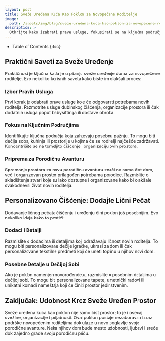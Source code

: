 ```yaml
---
layout: post
title: Sveže Uređena Kuća Kao Poklon za Novopečene Roditelje
image: 
  path: /assets/img/blog/sveze-uredena-kuca-kao-poklon-za-novopecene-roditelje_dubinsko_pranje_ba.png
description: >
  Otkrijte kako izabrati prave usluge, fokusirati se na ključna područja i stvoriti prostor spreman za novo poglavlje porodične avanture.
---
```



- Table of Contents
{:toc}


## Praktični Saveti za Sveže Uređenje

Praktičnost je ključna kada je u pitanju sveže uređenje doma za novopečene roditelje. Evo nekoliko korisnih saveta kako biste im olakšali proces:

### Izbor Pravih Usluga

Prvi korak je odabrati prave usluge koje će odgovarati potrebama novih roditelja. Razmotrite usluge dubinskog čišćenja, organizacije prostora ili čak dodatnih usluga poput babysittinga ili dostave obroka.

### Fokus na Ključnim Područjima

Identifikujte ključna područja koja zahtevaju posebnu pažnju. To mogu biti dečija soba, kuhinja ili prostorije u kojima će se roditelji najčešće zadržavati. Koncentrišite se na temeljito čišćenje i organizaciju ovih prostora.

### Priprema za Porodičnu Avanturu

Spremanje prostora za novu porodičnu avanturu znači ne samo čist dom, već i organizovan prostor prilagođen potrebama porodice. Razmislite o skladištenju stvari koje su lako dostupne i organizovane kako bi olakšale svakodnevni život novih roditelja.

## Personalizovano Čišćenje: Dodajte Lični Pečat

Dodavanje ličnog pečata čišćenju i uređenju čini poklon još posebnijim. Evo nekoliko ideja kako to postići:

### Dodaci i Detalji

Razmislite o dodacima ili detaljima koji odražavaju ličnost novih roditelja. To mogu biti personalizovane dečije igračke, ukrasi za dom ili čak personalizovane tekstilne predmeti koji će uneti toplinu u njihov novi dom.

### Posebne Detalje u Dečijoj Sobi

Ako je poklon namenjen novorođenčetu, razmislite o posebnim detaljima u dečijoj sobi. To mogu biti personalizovane tapete, umetnički radovi ili unikatni komadi nameštaja koji će činiti prostor jedinstvenim.

## Zaključak: Udobnost Kroz Sveže Uređen Prostor

Sveže uređena kuća kao poklon nije samo čist prostor; to je i osećaj svežine, organizacije i prijatnosti. Ovaj poklon postaje nezaboravan izraz podrške novopečenim roditeljima dok ulaze u novo poglavlje svoje porodične avanture. Neka njihov dom bude mesto udobnosti, ljubavi i sreće dok zajedno grade svoju porodičnu priču.